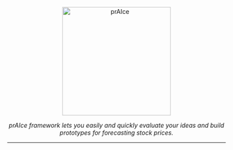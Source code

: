 <p align="center">
  <img src="https://iili.io/iZeZkF.png" alt="prAIce" width="250" height="250">
</p>

<p align="center">
  <em>prAIce framework lets you easily and quickly evaluate your ideas and build prototypes for forecasting stock prices.</em>
</p>

---
